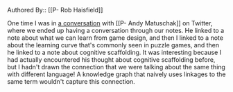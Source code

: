 Authored By:: [[P- Rob Haisfield]]

One time I was in [a conversation](https://twitter.com/andy_matuschak/status/1256294495919828992?s=20) with [[P- Andy Matuschak]] on Twitter, where we ended up having a conversation through our notes. He linked to a note about what we can learn from game design, and then I linked to a note about the learning curve that's commonly seen in puzzle games, and then he linked to a note about cognitive scaffolding. It was interesting because I had actually encountered his thought about cognitive scaffolding before, but I hadn't drawn the connection that we were talking about the same thing with different language! A knowledge graph that naively uses linkages to the same term wouldn't capture this connection.